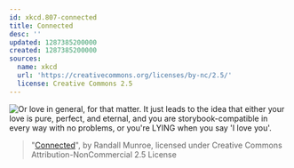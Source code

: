 ```yaml
---
id: xkcd.807-connected
title: Connected
desc: ''
updated: 1287385200000
created: 1287385200000
sources:
  name: xkcd
  url: 'https://creativecommons.org/licenses/by-nc/2.5/'
  license: Creative Commons 2.5
---
```

![Or love in general, for that matter. It just leads to the idea that either your love is pure, perfect, and eternal, and you are storybook-compatible in every way with no problems, or you're LYING when you say 'I love you'.](https://imgs.xkcd.com/comics/connected.png)
> "[Connected](https://xkcd.com/807/)", by Randall Munroe, licensed under Creative Commons Attribution-NonCommercial 2.5 License
